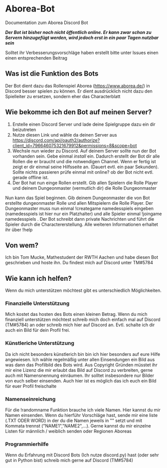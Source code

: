 # Aborea-Bot
Documentation zum Aborea Discord Bot

***Der Bot ist bisher noch nicht öffentlich online. Er kann zwar schon zu Servern hinzugefügt werden, wird jedoch erst in ein paar Tagen nutzbar sein***

Solltet ihr Verbesserungsvorschläge haben erstellt bitte unter Issues einen einen entsprechenden Beitrag

## Was ist die Funktion des Bots
Der Bot dient dazu das Rollenspiel Aborea (https://www.aborea.de/) in Discord besser spielen zu können. Er dient ausdrücklich nicht dazu den Spielleiter zu ersetzen, sondern eher das Characterblatt

## Wie bekomme ich den Bot auf meinen Server?
1. Erstelle einen Discord Server und lade deine Spielgruppe dazu ein dir beizutreten
2. Nutze diesen Link und wähle da deinen Server aus https://discord.com/api/oauth2/authorize?client_id=796646075321679912&permissions=8&scope=bot
3. Wechsle nun wieder zu Discord. Auf deinem Server sollte nun der Bot vorhanden sein. Gebe einmal $install$ ein. Dadurch erstellt der Bot dir alle Rollen die er braucht und die notwendigen Channel. Wenn er fertig ist zeigt er dir einmal seine Hilfsseite an. (Dauert evtl. ein paar Sekunden). Sollte nichts passieren prüfe einmal mit online? ob der Bot nicht evtl. gerade offline ist.
4. Der Bot hat nun einge Rollen erstellt. Gib allen Spielern die Rolle Player und deinem Dungeonmaster (vermutlich dir) die Rolle Dungeonmaster

Nun kann das Spiel beginnen. Gib deinem Dungeonmaster die von Bot erstellte dungeonmaster Rolle und allen Mitspielern die Rolle Player. Der Dungeonmaster muss nun einmal !creategame namedesspiels eingeben (namedesspiels ist hier  nur ein Platzhalter) und alle Spieler einmal !joingame namedesspiels .  Der Bot schreibt dann private Nachrichten und führt die Spieler durch die Charactererstellung. Alle weiteren Informationen erhaltet ihr über !help

## Von wem?
Ich bin Tom Mucke, Mathestudent der RWTH Aachen und habe diesen Bot geschrieben und hoste ihn. 
Du findest mich auf Discord unter TM#5784

## Wie kann ich helfen?
Wenn du mich unterstützen möchtest gibt es unterschiedlich Möglichkeiten. 

### Finanzielle Unterstützung
Mich kostet das hosten des Bots einen kleinen Betrag. Wenn du mich finanziell unterstützen möchtest schreib mich doch einfach mal auf Discord (TM#5784) an oder schreib mich hier auf Discord an. Evtl. schalte ich dir auch ein Bild für dein Profil frei. 

### Künstleriche Unterstützung
Da ich nicht besonders künstlerich bin bin ich hier besonders auf eure Hilfe angewiesen. Ich wähle regelmäßig unter allen Einsendungen ein Bild aus was dann das Profilbild des Bots wird. Aus Copyright Gründen müsstet ihr mir eine Lizenz die mir erlaubt das Bild auf Discord zu verbreiten, gerne auch mit Namensnennung einräumen. Ihr solltet insbesondere nur Bilder von euch selber einsenden. Auch hier ist es möglich das ich euch ein Bild für euer Profil freischalte

### Namenseinreichung
Für die !randomname Funktion brauche ich viele Namen. Hier kannst du mir Namen einsenden. Wenn du hierführ Vorschläge hast, sende mir eine liste (.TXT ODER WORD) in der du die Namen jeweils in "" setzt und mit Kommata trennst ("NAME1","NAME2",...). Gerne kannst du mir einzelne Listen für männlich / weiblich senden oder Regionen Aboreas

### Programmierhilfe
Wenn du Erfahrung mit Discord Bots (Ich nutze discord.py) hast (oder sehr gut in Python bist) schreib mich gerne auf Discord (TM#5784)

